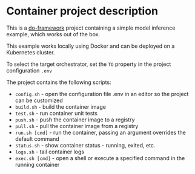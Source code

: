 # Container project description

This is a [do-framework](https://bit.ly/do-framework) project containing a simple model inference example, which works out of the box. 

This example works locally using Docker and can be deployed on a Kubernetes cluster.

To select the target orchestrator, set the `TO` property in the project configuration `.env` 

The project contains the following scripts:
* `config.sh` - open the configuration file .env in an editor so the project can be customized
* `build.sh` - build the container image
* `test.sh` - run container unit tests
* `push.sh` - push the container image to a registry
* `pull.sh` - pull the container image from a registry
* `run.sh [cmd]` - run the container, passing an argument overrides the default command
* `status.sh` - show container status - running, exited, etc.
* `logs.sh` - tail container logs
* `exec.sh [cmd]` - open a shell or execute a specified command in the running container
